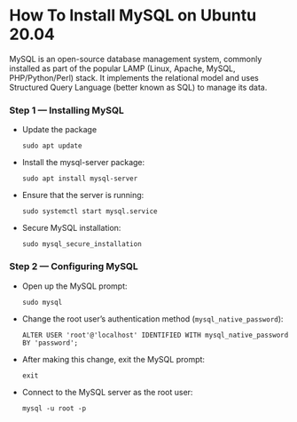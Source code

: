 # How To Install MySQL on Ubuntu 20.04

MySQL is an open-source database management system, commonly installed as part of the popular LAMP (Linux, Apache, MySQL, PHP/Python/Perl) stack. It implements the relational model and uses Structured Query Language (better known as SQL) to manage its data.

### Step 1 — Installing MySQL

* Update the package
  ```
  sudo apt update
  ```
* Install the mysql-server package:
  ```
  sudo apt install mysql-server
  ```
* Ensure that the server is running:
  ```
  sudo systemctl start mysql.service
  ```
* Secure MySQL installation:
  ```
  sudo mysql_secure_installation
  ```

### Step 2 — Configuring MySQL

* Open up the MySQL prompt:
  ```
  sudo mysql
  ```
* Change the root user’s authentication method (`mysql_native_password`):
  ```
  ALTER USER 'root'@'localhost' IDENTIFIED WITH mysql_native_password BY 'password';
  ```
* After making this change, exit the MySQL prompt:
  ```
  exit
  ```
* Connect to the MySQL server as the root user:
  ```
  mysql -u root -p
  ```
